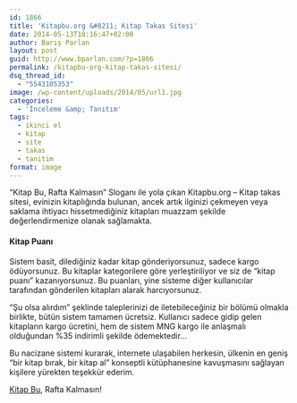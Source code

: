 ```yaml
---
id: 1866
title: 'Kitapbu.org &#8211; Kitap Takas Sitesi'
date: 2014-05-13T10:16:47+02:00
author: Barış Parlan
layout: post
guid: http://www.bparlan.com/?p=1866
permalink: /kitapbu-org-kitap-takas-sitesi/
dsq_thread_id:
  - "5543105353"
image: /wp-content/uploads/2014/05/url1.jpg
categories:
  - 'İnceleme &amp; Tanıtım'
tags:
  - ikinci el
  - kitap
  - site
  - takas
  - tanitim
format: image
---
```

<div class="ttr_start">
</div>

&#8220;Kitap Bu, Rafta Kalmasın&#8221; Sloganı ile yola çıkan Kitapbu.org &#8211; Kitap takas sitesi, evinizin kitaplığında bulunan, ancek artık ilginizi çekmeyen veya saklama ihtiyacı hissetmediğiniz kitapları muazzam şekilde değerlendirmenize olanak sağlamakta.

#### Kitap Puanı

Sistem basit, dilediğiniz kadar kitap gönderiyorsunuz, sadece kargo ödüyorsunuz. Bu kitaplar kategorilere göre yerleştiriliyor ve siz de &#8220;kitap puanı&#8221; kazanıyorsunuz. Bu puanları, yine sisteme diğer kullanıcılar tarafından gönderilen kitapları alarak harcıyorsunuz.

&#8220;Şu olsa alırdım&#8221; şeklinde taleplerinizi de iletebileceğiniz bir bölümü olmakla birlikte, bütün sistem tamamen ücretsiz. Kullanıcı sadece gidip gelen kitapların kargo ücretini, hem de sistem MNG kargo ile anlaşmalı olduğundan %35 indirimli şekilde ödemektedir&#8230;

Bu nacizane sistemi kurarak, internete ulaşabilen herkesin, ülkenin en geniş &#8220;bir kitap bırak, bir kitap al&#8221; konseptli kütüphanesine kavuşmasını sağlayan kişilere yürekten teşekkür ederim.

<a title="KitapBu.Org" href="http://www.kitapbu.org" target="_blank">Kitap Bu</a>, Rafta Kalmasın!

<div class="ttr_end">
</div>
